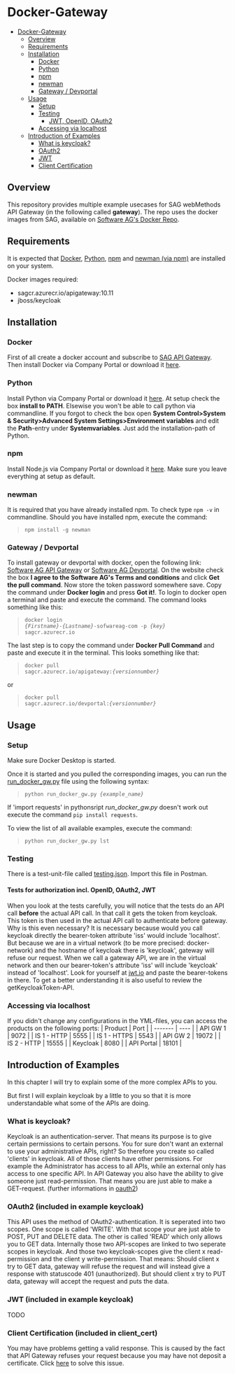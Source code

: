 # Docker-Gateway

- [Docker-Gateway](#docker-gateway)
  - [Overview](#overview)
  - [Requirements](#requirements)
  - [Installation](#installation)
    - [Docker](#docker)
    - [Python](#python)
    - [npm](#npm)
    - [newman](#newman)
    - [Gateway / Devportal](#gateway--devportal)
  - [Usage](#usage)
    - [Setup](#setup)
    - [Testing](#testing)
      - [JWT, OpenID, OAuth2](#tests-for-authorization-incl-openid-oauth2-jwt)
    - [Accessing via localhost](#accessing-via-localhost)
  - [Introduction of Examples](#introduction-of-examples)
    - [What is keycloak?](#what-is-keycloak)
    - [OAuth2](#oauth2-included-in-example-keycloak)
    - [JWT](#jwt-included-in-example-keycloak)
    - [Client Certification](#client-certification-included-in-client_cert)

## Overview
This repository provides multiple example usecases for SAG webMethods API Gateway (in the following called **gateway**).
The repo uses the docker images from SAG, available on [Software AG's Docker Repo](https://containers.softwareag.com/products).

## Requirements
It is expected that [Docker](https://docs.docker.com/get-docker/), [Python](https://www.python.org/downloads/), [npm](https://nodejs.org/en/download/) and [newman (via npm)](https://www.npmjs.com/package/newman#getting-started) are installed on your system.

Docker images required:
- sagcr.azurecr.io/apigateway:10.11
- jboss/keycloak

## Installation
### Docker
First of all create a docker account and subscribe to [SAG API Gateway](https://hub.docker.com/publishers/softwareag). Then install Docker via Company Portal or download it [here](https://docs.docker.com/get-docker).

### Python
Install Python via Company Portal or download it [here](https://www.python.org/downloads/).
At setup check the box <b>install to PATH</b>. Elsewise you won't be able to call python via commandline.
If you forgot to check the box open **System Control>System & Security>Advanced System Settings>Environment variables** and edit the **Path**-entry under **Systemvariables**. Just add the installation-path of Python.

### npm
Install Node.js via Company Portal or download it [here](https://nodejs.org/en/download/). Make sure you leave everything at setup as default.

### newman
It is required that you have already installed npm. To check type <code>npm -v</code> in commandline.
Should you have installed npm, execute the command:
><code>npm install -g newman</code>

### Gateway / Devportal
To install gateway or devportal with docker, open the following link: [Software AG API Gateway](https://containers.softwareag.com/products/apigateway) or [Software AG Devportal](https://containers.softwareag.com/products/devportal).
On the website check the box <b>I agree to the Software AG's Terms and conditions</b> and click **Get the pull command**. Now store the token password somewhere save. Copy the command under **Docker login** and press **Got it!**.
To login to docker open a terminal and paste and execute the command. The command looks something like this:
><code>docker login *{Firstname}*-*{Lastname}*-sofwareag-com -p *{key}* sagcr.azurecr.io</code>

The last step is to copy the command under **Docker Pull Command** and paste and execute it in the terminal. This looks something like that:
><code>docker pull sagcr.azurecr.io/apigateway:*{versionnumber}*</code>

or

><code>docker pull sagcr.azurecr.io/devportal:*{versionnumber}*</code>

## Usage

### Setup
Make sure Docker Desktop is started.

Once it is started and you pulled the corresponding images, you can run the [run_docker_gw.py](run_docker_gw.py) file using the following syntax:<br>
><code>python run_docker_gw.py *{example_name}*</code>

If 'import requests' in pythonsript *run_docker_gw.py* doesn't work out execute the command <code>pip install requests</code>.

To view the list of all available examples, execute the command:
><code>python run_docker_gw.py lst</code>

### Testing
There is a test-unit-file called [testing.json](testing.json). Import this file in Postman.
#### Tests for authorization incl. OpenID, OAuth2, JWT
When you look at the tests carefully, you will notice that the tests do an API call <b>before</b> the actual API call. In that call it gets the token from keycloak. This token is then used in the actual API call to authenticate before gateway. Why is this even necessary? It is necessary because would you call keycloak directly the bearer-token attribute 'iss' would include 'localhost'. But because we are in a virtual network (to be more precised: docker-network) and the hostname of keycloak there is 'keycloak', gateway will refuse our request. When we call a gateway API, we are in the virtual network and then our bearer-token's attribute 'iss' will include 'keycloak' instead of 'localhost'. Look for yourself at [jwt.io](https://jwt.io/) and paste the bearer-tokens in there. To get a better understanding it is also useful to review the getKeycloakToken-API.

### Accessing via localhost
If you didn't change any configurations in the YML-files, you can access the products on the following ports:
| Product | Port |
| ------- | ---- |
| API GW 1 | 9072 |
| IS 1 - HTTP | 5555 |
| IS 1 - HTTPS | 5543 |
| API GW 2 | 19072 |
| IS 2 - HTTP | 15555 |
| Keycloak | 8080 |
| API Portal | 18101 |

## Introduction of Examples
In this chapter I will try to explain some of the more complex APIs to you.

But first I will explain keycloak by a little to you so that it is more understandable what some of the APIs are doing.
### What is keycloak?
Keycloak is an authentication-server. That means its purpose is to give certain permissions to certain persons. You for sure don't want an external to use your administrative APIs, right? So therefore you create so called 'clients' in keycloak. All of those clients have other permissions. For example the Administrator has access to all APIs, while an external only has access to one specific API. 
In API Gateway you also have the ability to give someone just read-permission. That means you are just able to make a GET-request. (further informations in [oauth2](#oauth2-included-in-example-keycloak))

### OAuth2 (included in example keycloak)
This API uses the method of OAuth2-authentication. It is seperated into two scopes. One scope is called 'WRITE'. With that scope your are just able to POST, PUT and DELETE data. The other is called 'READ' which only allows you to GET data. Internally those two API-scopes are linked to two seperate scopes in keycloak. And those two keycloak-scopes give the client x read-permission and the client y write-permission. That means: Should client x try to GET data, gateway will refuse the request and will instead give a response with statuscode 401 (unauthorized). But should client x try to PUT data, gateway will accept the request and puts the data.

### JWT (included in example keycloak)
TODO


### Client Certification (included in client_cert)
You may have problems getting a valid response. This is caused by the fact that API Gateway refuses your request because you may have not deposit a certificate. Click [here](imports/client_cert/README.md) to solve this issue.
